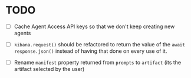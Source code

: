 # TODO

- [ ] Cache Agent Access API keys so that we don't keep creating new agents
- [ ] `kibana.request()` should be refactored to return the value of the `await response.json()` instead of having that done on every use of it.
- [ ] Rename `manifest` property returned from `prompts` to `artifact` (its the artifact selected by the user)


